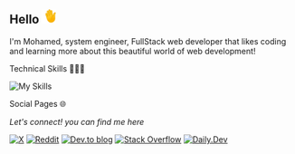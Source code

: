 ##  Hello <img src="images/wave.webp" alt="wave-gif" width="25px">
  
I'm Mohamed, system engineer, FullStack web developer that likes coding and learning more about this beautiful world of web development!
  

Technical Skills 👨🏻‍💻

![My Skills](https://skillicons.dev/icons?i=html,css,js,ts,react,tailwind,materialui,styledcomponents,express,php,laravel,mysql,mongodb,git,linux)


Social Pages 🌐

<p align="center">
   
   <p align="center">

   <i>Let's connect! you can find me here</i>
  
  </p>

[![X](https://img.shields.io/badge/Twitter-%23000000.svg?style=for-the-badge&logo=X&logoColor=white)](https://x.com/AbbjMohamed)
[![Reddit](https://img.shields.io/badge/Reddit-%23FF4500.svg?style=for-the-badge&logo=Reddit&logoColor=white)](https://www.reddit.com/user/MohamedABBJ/submitted/)
[![Dev.to blog](https://img.shields.io/badge/dev.to-0A0A0A?style=for-the-badge&logo=dev.to&logoColor=white)](https://dev.to/mohamedabbj)
[![Stack Overflow](https://img.shields.io/badge/-Stackoverflow-FE7A16?style=for-the-badge&logo=stack-overflow&logoColor=white)](https://stackoverflow.com/users/23245277/mohamedabbj)
[![Daily.Dev](https://img.shields.io/badge/-Daily.Dev-CE3DF3?style=for-the-badge&logo=dailydotdev&logoColor=white)](https://app.daily.dev/mohamedabbj)
  

</p>




